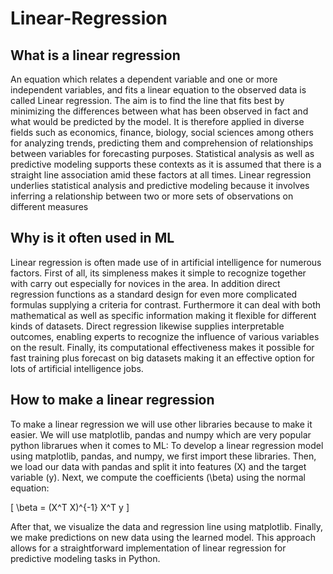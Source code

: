 # Linear-Regression

## What is a linear regression
An equation which relates a dependent variable and one or more independent variables, and fits a linear equation to the observed data is called Linear regression. The aim is to find the line that fits best by minimizing the differences between what has been observed in fact and what would be predicted by the model. It is therefore applied in diverse fields such as economics, finance, biology, social sciences among others for analyzing trends, predicting them and comprehension of relationships between variables for forecasting purposes. Statistical analysis as well as predictive modeling supports these contexts as it is assumed that there is a straight line association amid these factors at all times. Linear regression underlies statistical analysis and predictive modeling because it involves inferring a relationship between two or more sets of observations on different measures

## Why is it often used in ML 
Linear regression is often made use of in artificial intelligence for numerous factors. First of all, its simpleness makes it simple to recognize together with carry out especially for novices in the area. In addition direct regression functions as a standard design for even more complicated formulas supplying a criteria for contrast. Furthermore it can deal with both mathematical as well as specific information making it flexible for different kinds of datasets. Direct regression likewise supplies interpretable outcomes, enabling experts to recognize the influence of various variables on the result. Finally, its computational effectiveness makes it possible for fast training plus forecast on big datasets making it an effective option for lots of artificial intelligence jobs.

## How to make a linear regression 
To make a linear regression we will use other libraries because to make it easier. We will use matplotlib, pandas and numpy which are very popular python librarues when it comes to ML:
To develop a linear regression model using matplotlib, pandas, and numpy, we first import these libraries. Then, we load our data with pandas and split it into features \(X\) and the target variable \(y\). Next, we compute the coefficients \(\beta\) using the normal equation:

\[
\beta = (X^T X)^{-1} X^T y
\]

After that, we visualize the data and regression line using matplotlib. Finally, we make predictions on new data using the learned model. This approach allows for a straightforward implementation of linear regression for predictive modeling tasks in Python.
